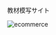 教材模写サイト

![ecommerce](https://user-images.githubusercontent.com/81339797/148278588-d11c2cb5-20b4-425d-b20f-cf4cf8b3336c.png)
